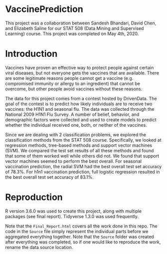 # VaccinePrediction

This project was a collaboration between Sandesh Bhandari, David Chen, and Elizabeth Saline for our STAT 508 (Data Mining and Supervised Learning) course. This project was completed on May 4th, 2020. 

# Introduction 

Vaccines have proven an effective way to protect people against certain viral diseases, but not everyone gets the vaccines that are available. There are some legitimate reasons people cannot get a vaccine (e.g. compromised immunity or allergy to an ingredient) that cannot be overcome, but other people avoid vaccines without these reasons.

The data for this project comes from a contest hosted by DrivenData. The goal of the contest is to predict how likely individuals are to receive two vaccines: the H1N1 and seasonal flu. The data was collected through the National 2009 H1N1 Flu Survey. A number of belief, behavior, and demographic factors were collected and used to create models to predict whether the individual received one, both, or neither of the vaccines.

Since we are dealing with 2 classification problems, we explored the classification methods from the STAT 508 course. Specifically, we looked at regression methods, tree-based methods and support vector machines (SVM). We compared the test set results of all these methods and found that some of them worked well while others did not. We found that support vector machines seemed to perform the best overall. For seasonal vaccination prediction, the radial SVM had the best overall test set accuracy of 78.3%. For h1n1 vaccination prediction, full logistic regression resulted in the best overall test set accuracy of 83.1%.

# Reproduction

R version 3.6.0 was used to create this project, along with multiple packages (see final report). Tidyverse 1.3.0 was used frequently. 

Note that the `Final_Report.html` covers all the work done in this repo. The code in the `Source` file simply represent the individual parts before we aggregated everything together. Note that the `Source` folder was created after everything was completed, so if one would like to reproduce the work, rename the data source location. 
